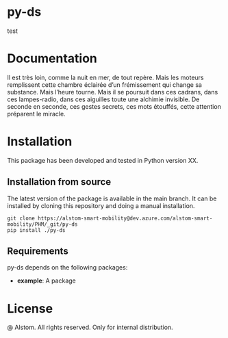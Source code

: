 # py-ds

test


# Documentation
Il est très loin, comme la nuit en mer, de tout repère. Mais les moteurs remplissent cette chambre éclairée d’un 
frémissement qui change sa substance. Mais l’heure tourne. Mais il se poursuit dans ces cadrans, dans ces lampes-radio, dans ces
aiguilles toute une alchimie invisible. De seconde en seconde, ces gestes secrets, ces mots étouffés, cette attention préparent le 
miracle.

# Installation
This package has been developed and tested in Python version XX.

## Installation from source
The latest version of the package is available in the main branch. It can be installed by cloning this repository and doing a manual installation.
```
git clone https://alstom-smart-mobility@dev.azure.com/alstom-smart-mobility/PHM/_git/py-ds
pip install ./py-ds
```

## Requirements
py-ds depends on the following packages:
* __example__: A package

# License
@ Alstom. All rights reserved. Only for internal distribution.